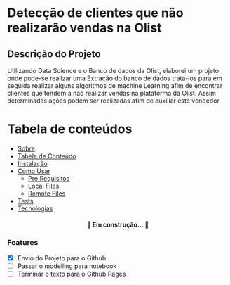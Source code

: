 # Detecção de clientes que não realizarão vendas na Olist

## Descrição do Projeto

Utilizando Data Science e o Banco de dados da Olist, elaborei um projeto onde pode-se realizar uma Extração do banco de dados trata-los para em seguida realizar alguns algoritmos de machine Learning afim de encontrar clientes que tendem a não realizar vendas na plataforma da Olist. Assim determinadas ações podem ser realizadas afim de auxiliar este vendedor

Tabela de conteúdos
=============

* [Sobre](#sobre)
* [Tabela de Conteúdo](#tabela_de_conteudo)
* [Instalação](#instalacao)
* [Como Usar](#como_usar)
    * [Pre Requisitos](#pre-requisitos)
    * [Local Files](#local-files)
    * [Remote Files](#remote-files)
* [Tests](#testes)
* [Tecnologias](#tecnologias)



<h4 align="center">
    🚧 Em construção... 🚧

### Features
- [X] Envio do Projeto para o Github
- [ ] Passar o modelling para notebook
- [ ] Terminar o texto para o Github Pages